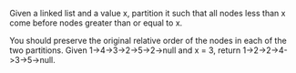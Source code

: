 Given a linked list and a value x, partition it such that all nodes less than x come before nodes greater than or equal to x.

You should preserve the original relative order of the nodes in each of the two partitions.
Given 1->4->3->2->5->2->null and x = 3,
return 1->2->2->4->3->5->null.
